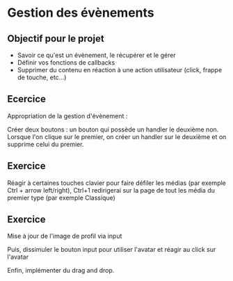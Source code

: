 # Gestion des évènements

## Objectif pour le projet

* Savoir ce qu'est un évènement, le récupérer et le gérer
* Définir vos fonctions de callbacks
* Supprimer du contenu en réaction à une action utilisateur (click, frappe de touche, etc...)

## Ecercice
Appropriation de la gestion d'évènement :

Créer deux boutons : un bouton qui possède un handler le deuxième non. Lorsque l'on clique sur le premier, on créer un handler sur le deuxième et on supprime celui du premier.

## Exercice
Réagir à certaines touches clavier pour faire défiler les médias (par exemple Ctrl + arrow left/right), Ctrl+1 redirigerai sur la page de tout les média du premier type (par exemple Classique)

## Exercice

Mise à jour de l'image de profil via input

Puis, dissimuler le bouton input pour utiliser l'avatar et réagir au click sur l'avatar

Enfin, implémenter du drag and drop.

